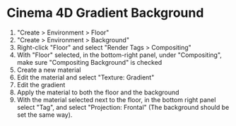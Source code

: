 # Cinema 4D Gradient Background

1. "Create > Environment > Floor"
2. "Create > Environment > Background"
3. Right-click "Floor" and select "Render Tags > Compositing"
4. With "Floor" selected, in the bottom-right panel, under "Compositing", make sure "Compositing Background" is checked
5. Create a new material
6. Edit the material and select "Texture: Gradient"
7. Edit the gradient
8. Apply the material to both the floor and the background
9. With the material selected next to the floor, in the bottom right panel select "Tag", and select "Projection: Frontal" (The background should be set the same way).